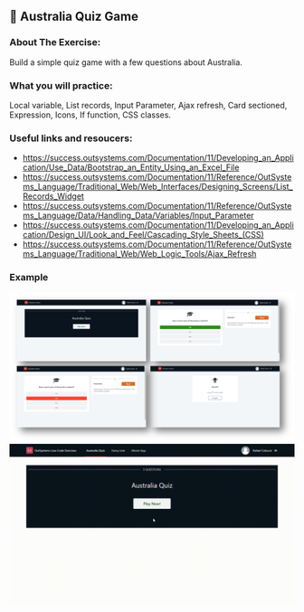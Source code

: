 ## :ledger: Australia Quiz Game

### About The Exercise:

Build a simple quiz game with a few questions about Australia. 

### What you will practice:

Local variable, List records, Input Parameter, Ajax refresh, Card sectioned, Expression, Icons, If function, CSS classes.

### Useful links and resoucers:

- https://success.outsystems.com/Documentation/11/Developing_an_Application/Use_Data/Bootstrap_an_Entity_Using_an_Excel_File
- https://success.outsystems.com/Documentation/11/Reference/OutSystems_Language/Traditional_Web/Web_Interfaces/Designing_Screens/List_Records_Widget
- https://success.outsystems.com/Documentation/11/Reference/OutSystems_Language/Data/Handling_Data/Variables/Input_Parameter
- https://success.outsystems.com/Documentation/11/Developing_an_Application/Design_UI/Look_and_Feel/Cascading_Style_Sheets_(CSS)
- https://success.outsystems.com/Documentation/11/Reference/OutSystems_Language/Traditional_Web/Web_Logic_Tools/Ajax_Refresh

### Example
![OutSystems Image](./Samples/australiaQuiz.png)
![](./Samples/AustraliaQuiz.gif)
